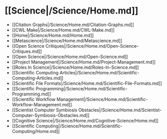 # [[Science|/Science/Home.md]]
 * [[Citation Graphs|/Science/Home.md/Citation-Graphs.md]]
 * [[CWL Make|/Science/Home.md/CWL-Make.md]]
 * [[Home|/Science/Home.md/Home.md]]
 * [[Metascience|/Science/Home.md/Metascience.md]]
 * [[Open Science Critiques|/Science/Home.md/Open-Science-Critiques.md]]
 * [[Open Science|/Science/Home.md/Open-Science.md]]
 * [[Project Management|/Science/Home.md/Project-Management.md]]
 * [[Roles In Science|/Science/Home.md/Roles-In-Science.md]]
 * [[Scientific Computing Articles|/Science/Home.md/Scientific-Computing-Articles.md]]
 * [[Scientific File Formats|/Science/Home.md/Scientific-File-Formats.md]]
 * [[Scientific Programming|/Science/Home.md/Scientific-Programming.md]]
 * [[Scientific Workflow Management|/Science/Home.md/Scientific-Workflow-Management.md]]
 * [[Scientist Computer Symbiosis Obstacles|/Science/Home.md/Scientist-Computer-Symbiosis-Obstacles.md]]
 * [[Cognitive Science|/Science/Home.md/Cognitive-Science/Home.md]]
 * [[Scientific Computing|/Science/Home.md/Scientific-Computing/Home.md]]
